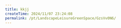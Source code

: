 ```yaml
---
title: kkjj
createTime: 2024/11/07 23:24:08
permalink: /pt/LandscapeLeisureGreenSpace/GzsVv0N6/
---
```

